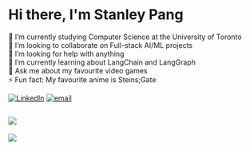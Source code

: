 # Hi there, I'm Stanley Pang
🔭 I’m currently studying Computer Science at the University of Toronto<br>👯 I’m looking to collaborate on Full-stack AI/ML projects<br>🤝 I’m looking for help with anything<br>🌱 I’m currently learning about LangChain and LangGraph<br>💬 Ask me about my favourite video games<br>⚡ Fun fact: My favourite anime is Steins;Gate

[![LinkedIn](https://img.shields.io/badge/LinkedIn-%230077B5.svg?logo=linkedin&logoColor=white)](https://linkedin.com/in/stanleypangg) 
[![email](https://img.shields.io/badge/Email-D14836?logo=gmail&logoColor=white)](mailto:stanley.pang@mail.utoronto.ca) 

![](https://github-readme-stats.vercel.app/api/top-langs/?username=stanleypangg&theme=dark&hide_border=true&include_all_commits=false&count_private=false&layout=compact)
---
[![](https://visitcount.itsvg.in/api?id=stanleypangg&icon=0&color=0)](https://visitcount.itsvg.in)

<!-- Proudly created with GPRM ( https://gprm.itsvg.in ) -->
